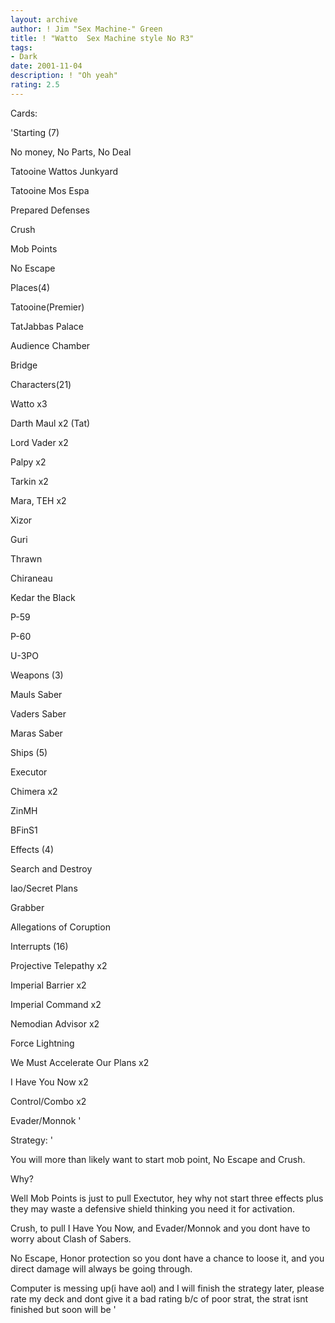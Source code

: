 ```yaml
---
layout: archive
author: ! Jim "Sex Machine-" Green
title: ! "Watto  Sex Machine style No R3"
tags:
- Dark
date: 2001-11-04
description: ! "Oh yeah"
rating: 2.5
---
```

Cards: 

'Starting (7) 

No money, No Parts, No Deal

Tatooine Wattos Junkyard

Tatooine Mos Espa

Prepared Defenses

Crush

Mob Points

No Escape



Places(4)

Tatooine(Premier)

TatJabbas Palace

Audience Chamber

Bridge


Characters(21)

Watto x3

Darth Maul x2 (Tat)

Lord Vader x2

Palpy x2

Tarkin x2

Mara, TEH x2

Xizor

Guri

Thrawn

Chiraneau

Kedar the Black

P-59

P-60

U-3PO


Weapons (3)

Mauls Saber

Vaders Saber

Maras Saber


Ships (5)

Executor

Chimera x2

ZinMH

BFinS1


Effects (4)

Search and Destroy

Iao/Secret Plans

Grabber 

Allegations of Coruption


Interrupts (16)

Projective Telepathy x2

Imperial Barrier x2

Imperial Command x2

Nemodian Advisor x2

Force Lightning

We Must Accelerate Our Plans x2

I Have You Now x2

Control/Combo x2

Evader/Monnok '

Strategy: '

You will more than likely want to start mob point, No Escape and Crush.


Why?

Well Mob Points is just to pull Exectutor, hey why not start three effects plus they may waste a defensive shield thinking you need it for activation.

Crush, to pull I Have You Now, and Evader/Monnok and you dont have to worry about Clash of Sabers.


No Escape, Honor protection so you dont have a chance to loose it, and you direct damage will always be going through.


Computer is messing up(i have aol) and I will finish the strategy later, please rate my deck and dont give it a bad rating b/c of poor strat, the strat isnt finished but soon will be '